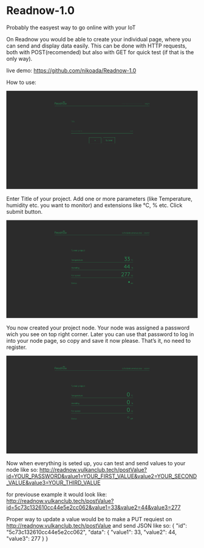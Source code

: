 # Readnow-1.0
Probably the easyest way to go online with your IoT

On Readnow you would be able to create your individual page, where you can send and display data easily. This can be done with HTTP requests, both with POST(recomended) but also with GET for quick test (if that is the only way).

live demo:
https://github.com/nikoada/Readnow-1.0


How to use:

![](screenshots/Screenshot_mainpage_Readnow.png)

Enter Title of your project. Add one or more parameters (like Temperature, humidity etc. you want to monitor) and extensions like °C, % etc. Click submit button.


![](screenshots/Screenshot_node_with_value_Readnow.png)

You now created your project node. Your node was assigned a password wich you see on top right corner. Later you can use that password to log in into your node page, so copy and save it now please.
That’s it, no need to register.


![](screenshots/Screenshot_nodeview_Readnow.png)

Now when everything is seted up, you can test and send values to your node like so:
http://readnow.vulkanclub.tech/postValue?id=YOUR_PASSWORD&value1=YOUR_FIRST_VALUE&value2=YOUR_SECOND_VALUE&value3=YOUR_THIRD_VALUE

for previouse example it would look like:
http://readnow.vulkanclub.tech/postValue?id=5c73c132610cc44e5e2cc062&value1=33&value2=44&value3=277


Proper way to update a value would be to make a PUT requiest on http://readnow.vulkanclub.tech/postValue and send JSON like so:
{
    "id": "5c73c132610cc44e5e2cc062",
    "data": {
        "value1": 33,
        "value2": 44,
        "value3": 277
    }
}

